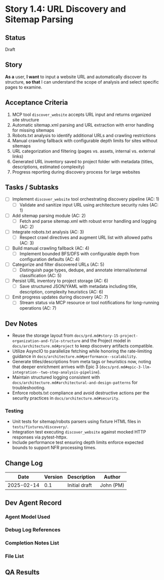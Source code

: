 # Story 1.4: URL Discovery and Sitemap Parsing

## Status
Draft

## Story
**As a** user,
**I want** to input a website URL and automatically discover its structure,
**so that** I can understand the scope of analysis and select specific pages to examine.

## Acceptance Criteria
1. MCP tool `discover_website` accepts URL input and returns organized site structure
2. Automatic sitemap.xml parsing and URL extraction with error handling for missing sitemaps
3. Robots.txt analysis to identify additional URLs and crawling restrictions
4. Manual crawling fallback with configurable depth limits for sites without sitemaps
5. URL categorization and filtering (pages vs. assets, internal vs. external links)
6. Generated URL inventory saved to project folder with metadata (titles, descriptions, estimated complexity)
7. Progress reporting during discovery process for large websites

## Tasks / Subtasks
- [ ] Implement `discover_website` tool orchestrating discovery pipeline (AC: 1)
  - [ ] Validate and sanitize input URL using architecture security rules (AC: 1)
- [ ] Add sitemap parsing module (AC: 2)
  - [ ] Fetch and parse sitemap.xml with robust error handling and logging (AC: 2)
- [ ] Integrate robots.txt analysis (AC: 3)
  - [ ] Respect crawl directives and augment URL list with allowed paths (AC: 3)
- [ ] Build manual crawling fallback (AC: 4)
  - [ ] Implement bounded BFS/DFS with configurable depth from configuration defaults (AC: 4)
- [ ] Categorize and filter discovered URLs (AC: 5)
  - [ ] Distinguish page types, dedupe, and annotate internal/external classification (AC: 5)
- [ ] Persist URL inventory to project storage (AC: 6)
  - [ ] Save structured JSON/YAML with metadata including title, description, complexity heuristics (AC: 6)
- [ ] Emit progress updates during discovery (AC: 7)
  - [ ] Stream status via MCP resource or tool notifications for long-running operations (AC: 7)

## Dev Notes
- Reuse the storage layout from `docs/prd.md#story-15-project-organization-and-file-structure` and the Project model in `docs/architecture.md#project` to keep discovery artifacts compatible.
- Utilize AsyncIO to parallelize fetching while honoring the rate-limiting guidance in `docs/architecture.md#performance--scalability`.
- Generate titles/descriptions from meta tags or heuristics now, noting that deeper enrichment arrives with Epic 3 (`docs/prd.md#epic-3-llm-integration--two-step-analysis-pipeline`).
- Maintain structured logging consistent with `docs/architecture.md#architectural-and-design-patterns` for troubleshooting.
- Enforce robots.txt compliance and avoid destructive actions per the security practices in `docs/architecture.md#security`.

### Testing
- Unit tests for sitemap/robots parsers using fixture HTML files in `tests/fixtures/discovery/`.
- Integration test executing `discover_website` against mocked HTTP responses via pytest-httpx.
- Include performance test ensuring depth limits enforce expected bounds to support NFR processing times.

## Change Log
| Date | Version | Description | Author |
|------|---------|-------------|--------|
| 2025-02-14 | 0.1 | Initial draft | John (PM) |

## Dev Agent Record

### Agent Model Used

### Debug Log References

### Completion Notes List

### File List

## QA Results
